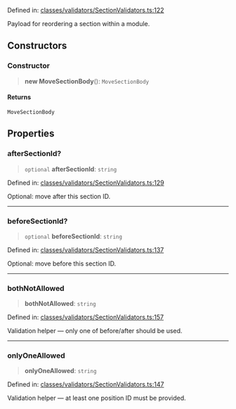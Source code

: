 Defined in: [classes/validators/SectionValidators.ts:122](https://github.com/continuousactivelearning/vibe/blob/ba7fd29459f44e164192b6f3b1178ced23288f0a/backend/src/modules/courses/classes/validators/SectionValidators.ts#L122)

Payload for reordering a section within a module.

## Constructors

### Constructor

> **new MoveSectionBody**(): `MoveSectionBody`

#### Returns

`MoveSectionBody`

## Properties

### afterSectionId?

> `optional` **afterSectionId**: `string`

Defined in: [classes/validators/SectionValidators.ts:129](https://github.com/continuousactivelearning/vibe/blob/ba7fd29459f44e164192b6f3b1178ced23288f0a/backend/src/modules/courses/classes/validators/SectionValidators.ts#L129)

Optional: move after this section ID.

***

### beforeSectionId?

> `optional` **beforeSectionId**: `string`

Defined in: [classes/validators/SectionValidators.ts:137](https://github.com/continuousactivelearning/vibe/blob/ba7fd29459f44e164192b6f3b1178ced23288f0a/backend/src/modules/courses/classes/validators/SectionValidators.ts#L137)

Optional: move before this section ID.

***

### bothNotAllowed

> **bothNotAllowed**: `string`

Defined in: [classes/validators/SectionValidators.ts:157](https://github.com/continuousactivelearning/vibe/blob/ba7fd29459f44e164192b6f3b1178ced23288f0a/backend/src/modules/courses/classes/validators/SectionValidators.ts#L157)

Validation helper — only one of before/after should be used.

***

### onlyOneAllowed

> **onlyOneAllowed**: `string`

Defined in: [classes/validators/SectionValidators.ts:147](https://github.com/continuousactivelearning/vibe/blob/ba7fd29459f44e164192b6f3b1178ced23288f0a/backend/src/modules/courses/classes/validators/SectionValidators.ts#L147)

Validation helper — at least one position ID must be provided.
